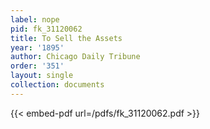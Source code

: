 ```yaml
---
label: nope
pid: fk_31120062
title: To Sell the Assets
year: '1895'
author: Chicago Daily Tribune
order: '351'
layout: single
collection: documents
---
```



{{< embed-pdf url=/pdfs/fk_31120062.pdf >}}